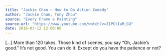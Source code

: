 ```yaml
---
title: "Jackie Chan — How to Do Action Comedy"
author: "Jackie Chan, Tony Zhou"
source: "Every Frame a Painting"
source-url: "https://www.youtube.com/watch?v=Z1PCtIaM_GQ"
date: 2016-03-12 12:00:00
---
```


[…] More than 120 takes. Those kind of scenes, you say “Oh, Jackie’s good.” It’s not good. You can do it. Except do you have the patience or not?